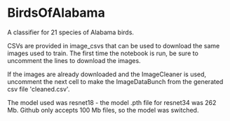 # BirdsOfAlabama
A classifier for 21 species of Alabama birds.

CSVs are provided in image_csvs that can be used to download the same images used to train. The first time the notebook is run, be sure to uncomment the lines to download the images.

If the images are already downloaded and the ImageCleaner is used, uncomment the next cell to make the ImageDataBunch from the generated csv file 'cleaned.csv'.

The model used was resnet18 - the model .pth file for resnet34 was 262 Mb. Github only accepts 100 Mb files, so the model was switched.